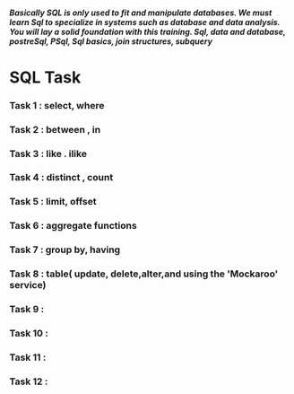 ##### Basically SQL is only used to fit and manipulate databases. We must learn Sql to specialize in systems such as database and data analysis. You will lay a solid foundation with this training. Sql, data and database, postreSql, PSql, Sql basics, join structures, subquery


# SQL Task
### Task 1 : select, where
### Task 2 : between , in
### Task 3 : like . ilike
### Task 4 : distinct , count
### Task 5 : limit, offset
### Task 6 : aggregate functions
### Task 7 : group by, having
### Task 8 : table( update, delete,alter,and using the 'Mockaroo' service)
### Task 9 :
### Task 10 :
### Task 11 :
### Task 12 :

